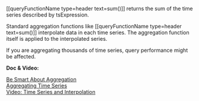 [[queryFunctionName type=header text=sum()]] returns the sum of the time series described by tsExpression.

Standard aggregation functions like [[queryFunctionName type=header text=sum()]] interpolate data in each time series. The aggregation function itself is applied to the interpolated series.

If you are aggregating thousands of time series, query performance might be affected.

**Doc & Video:**

[Be Smart About Aggregation](https://docs.wavefront.com/query_language_performance.html#be-smart-about-aggregation)<br>
[Aggregating Time Series](https://docs-sandbox-a.wavefront.com/query_language_aggregate_functions.html)<br>
[Video: Time Series and Interpolation](https://youtu.be/9LnDszVrJs4)